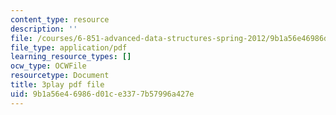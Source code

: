 ```yaml
---
content_type: resource
description: ''
file: /courses/6-851-advanced-data-structures-spring-2012/9b1a56e46986d01ce3377b57996a427e_NoOYvZvH_FU.pdf
file_type: application/pdf
learning_resource_types: []
ocw_type: OCWFile
resourcetype: Document
title: 3play pdf file
uid: 9b1a56e4-6986-d01c-e337-7b57996a427e
---
```

